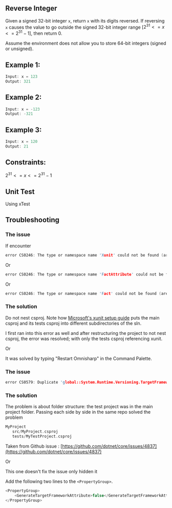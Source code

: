 ## Reverse Integer

Given a signed 32-bit integer ```x```, return ```x``` with its digits reversed.
If reversing ```x``` causes the value to go outside the signed 32-bit integer
range [$2^{31} <= x <= 2^{31} - 1$], then return 0.

Assume the environment does not allow you to store 64-bit integers (signed or unsigned).

## Example 1:
```c
Input: x = 123
Output: 321
```

## Example 2:
```c
Input: x = -123
Output: -321
```

## Example 3:
```c
Input: x = 120
Output: 21
```
## Constraints:
$2^{31} <= x <= 2^{31} - 1$

## Unit Test

Using  xTest

## Troubleshooting
### The issue
If encounter
```c
error CS0246: The type or namespace name 'Xunit' could not be found (are you missing a using directive or an assembly reference?)
```
Or
```c
error CS0246: The type or namespace name 'FactAttribute' could not be found (are you missing a using directive or an assembly reference?)
```

Or
```c
error CS0246: The type or namespace name 'Fact' could not be found (are you missing a using directive or an assembly reference?)
```

### The solution

Do not nest csproj. Note how [Microsoft's xunit setup guide](https://learn.microsoft.com/en-gb/dotnet/core/testing/unit-testing-with-dotnet-test) puts the main csproj and its tests csproj into different subdirectories of the sln.

I first ran into this error as well and after restructuring the project to not nest csproj, the error was resolved; with only the tests csproj referencing xunit.

Or

It was solved by typing "Restart Omnisharp" in the Command Palette.

### The issue
```c
error CS0579: Duplicate 'global::System.Runtime.Versioning.TargetFrameworkAttribute'
```
### The solution
The problem is about folder structure: the test project was in the main project folder. Passing each side by side in the same repo solved the problem

```c
MyProject
   src/MyProject.csproj
   tests/MyTestProject.csproj
```
Taken from Github issue : [https://github.com/dotnet/core/issues/4837](https://github.com/dotnet/core/issues/4837)

Or

This one doesn't fix the issue only hidden it

Add the following two lines to the ```<PropertyGroup>```.
```c
<PropertyGroup>
    <GenerateTargetFrameworkAttribute>false</GenerateTargetFrameworkAttribute>
</PropertyGroup>
```

